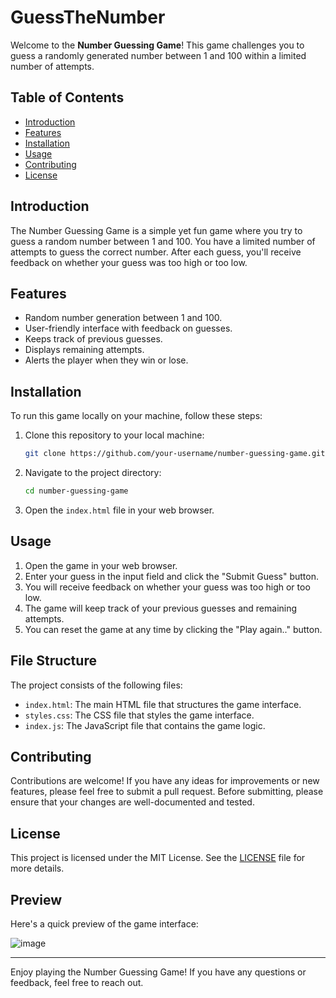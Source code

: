 # GuessTheNumber

Welcome to the **Number Guessing Game**! This game challenges you to guess a randomly generated number between 1 and 100 within a limited number of attempts.

## Table of Contents
- [Introduction](#introduction)
- [Features](#features)
- [Installation](#installation)
- [Usage](#usage)
- [Contributing](#contributing)
- [License](#license)

## Introduction

The Number Guessing Game is a simple yet fun game where you try to guess a random number between 1 and 100. You have a limited number of attempts to guess the correct number. After each guess, you'll receive feedback on whether your guess was too high or too low.

## Features

- Random number generation between 1 and 100.
- User-friendly interface with feedback on guesses.
- Keeps track of previous guesses.
- Displays remaining attempts.
- Alerts the player when they win or lose.

## Installation

To run this game locally on your machine, follow these steps:

1. Clone this repository to your local machine:
    ```bash
    git clone https://github.com/your-username/number-guessing-game.git
    ```
2. Navigate to the project directory:
    ```bash
    cd number-guessing-game
    ```
3. Open the `index.html` file in your web browser.

## Usage

1. Open the game in your web browser.
2. Enter your guess in the input field and click the "Submit Guess" button.
3. You will receive feedback on whether your guess was too high or too low.
4. The game will keep track of your previous guesses and remaining attempts.
5. You can reset the game at any time by clicking the "Play again.." button.

## File Structure

The project consists of the following files:

- `index.html`: The main HTML file that structures the game interface.
- `styles.css`: The CSS file that styles the game interface.
- `index.js`: The JavaScript file that contains the game logic.

## Contributing

Contributions are welcome! If you have any ideas for improvements or new features, please feel free to submit a pull request. Before submitting, please ensure that your changes are well-documented and tested.

## License

This project is licensed under the MIT License. See the [LICENSE](LICENSE) file for more details.

## Preview

Here's a quick preview of the game interface:

![image](https://github.com/user-attachments/assets/675c842c-3c76-4883-a70c-e3dfecdb8b7b)

---

Enjoy playing the Number Guessing Game! If you have any questions or feedback, feel free to reach out.

